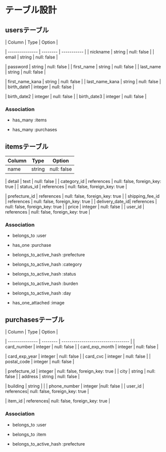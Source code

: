 # テーブル設計


## usersテーブル

|   Column        |   Type   |   Option    |

| --------------- | -------- | ----------- |
| nickname        | string   | null: false |
| email           | string   | null: false |

| password        | string   | null: false |
| first_name      | string   | null: false |
| last_name       | string   | null: false |

| first_name_kana | string   | null: false |
| last_name_kana  | string   | null: false |
| birth_date1     | integer  | null: false |

| birth_date2     | integer  | null: false |
| birth_date3     | integer  | null: false |


### Association

- has_many :items

- has_many :purchases

## itemsテーブル


|   Column        |   Type      |   Option                       |
| --------------- | ----------- | ------------------------------ |
| name            | string      | null: false                    |

| detail          | text        | null: false                    |
| category_id     | references  | null: false, foreign_key: true |
| status_id       | references  | null: false, foreign_key: true |

| prefecture_id   | references  | null: false, foreign_key: true |
| shipping_fee_id | references  | null: false, foreign_key: true |
| delivery_date_id| references  | null: false, foreign_key: true |
| price           | integer     | null: false                    |
| user_id         | references  | null: false, foreign_key: true |


### Association


- belongs_to :user
- has_one :purchase
- belongs_to_active_hash :prefecture

- belongs_to_active_hash :category
- belongs_to_active_hash :status
- belongs_to_active_hash :burden

- belongs_to_active_hash :day
- has_one_attached :image


## purchasesテーブル

|   Column        |   Type   |   Option                           |

| --------------- | -------- | ---------------------------------- |
| card_number     | integer   | null: false                       |
| card_exp_month  | integer   | null: false                       |

| card_exp_year   | integer   | null: false                       |
| card_cvc        | integer   | null: false                       |
| postal_code     | integer   | null: false                       |

| prefecture_id   | integer   | null: false, foreign_key: true    |
| city            | string    | null: false                       |
| address         | string    | null: false                       |

| building        | string    |                                   |
| phone_number    | integer   |null: false                        |
| user_id         | references| null: false, foreign_key: true    |

| item_id         | references| null: false, foreign_key: true    |


### Association

- belongs_to :user
- belongs_to :item

- belongs_to_active_hash :prefecture
